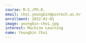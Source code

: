 ```yaml
---
course: M.S./Ph.D.
email: choi.youngbin@postech.ac.kr
enrollment: 2022-01-01
image: youngbin-choi.jpg
interest: Machine Learning
name: Youngbin Choi
---
```

